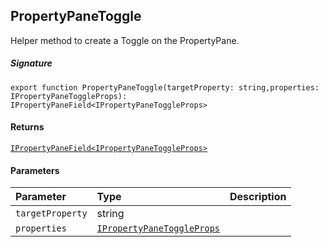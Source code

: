 ## PropertyPaneToggle

Helper method to create a Toggle on the PropertyPane.

##### Signature
`export function PropertyPaneToggle(targetProperty: string,properties: IPropertyPaneToggleProps): IPropertyPaneField<IPropertyPaneToggleProps>`

#### Returns
[`IPropertyPaneField<IPropertyPaneToggleProps>`](IPropertyPaneField.md)

#### Parameters


| Parameter	   | Type    | Description |
|:-------------|:---------------|:------------|
| `targetProperty`    | string |  |
| `properties`    | [`IPropertyPaneToggleProps`](IPropertyPaneToggleProps.md) |  |

